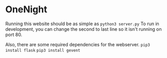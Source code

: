 # OneNight
Running this website should be as simple as `python3 server.py`
To run in development, you can change the second to last line so it isn't running on port 80.

Also, there are some required dependencies for the webserver.
`pip3 install flask`
`pip3 install gevent`
